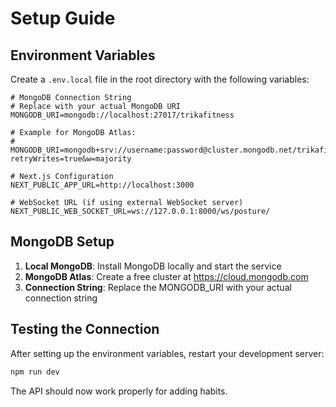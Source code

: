 # Setup Guide

## Environment Variables

Create a `.env.local` file in the root directory with the following variables:

```env
# MongoDB Connection String
# Replace with your actual MongoDB URI
MONGODB_URI=mongodb://localhost:27017/trikafitness

# Example for MongoDB Atlas:
# MONGODB_URI=mongodb+srv://username:password@cluster.mongodb.net/trikafitness?retryWrites=true&w=majority

# Next.js Configuration
NEXT_PUBLIC_APP_URL=http://localhost:3000

# WebSocket URL (if using external WebSocket server)
NEXT_PUBLIC_WEB_SOCKET_URL=ws://127.0.0.1:8000/ws/posture/
```

## MongoDB Setup

1. **Local MongoDB**: Install MongoDB locally and start the service
2. **MongoDB Atlas**: Create a free cluster at https://cloud.mongodb.com
3. **Connection String**: Replace the MONGODB_URI with your actual connection string

## Testing the Connection

After setting up the environment variables, restart your development server:

```bash
npm run dev
```

The API should now work properly for adding habits.
